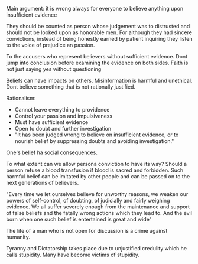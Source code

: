 Main argument: it is wrong always for everyone to believe anything upon insufficient evidence

They should be counted as person whose judgement was to distrusted and should not be looked upon as honorable men. For although they had sincere convictions, instead of being honestly earned by patient inquiring they listen to the voice of prejudice an passion.

To the accusers who represent believers without sufficient evidence.
Dont jump into conclusion before examining the evidence on both sides.
Faith is not just saying yes without questioning

Beliefs can have impacts on others. Misinformation is harmful and unethical.
Dont believe something that is not rationally justified.

Rationalism:
* Cannot leave everything to providence
* Control your passion and impulsiveness
* Must have sufficient evidence
* Open to doubt and further investigation
* "It has been judged wrong to believe on insufficient evidence, or to nourish belief  by suppressing doubts and avoiding investigation."

One's belief ha social consequences.

To what extent can we allow persona conviction to have its way?
Should a person refuse a blood transfusion if blood is sacred and forbidden.
Such harmful belief can be imitated by other people and can be passed on to the next generations of believers.

"Every time we let ourselves believe for unworthy reasons, we weaken our powers of self-control, of doubting, of judicially and fairly weighing evidence. We all suffer severely enough from the maintenance and support of false beliefs and the fatally wrong actions which they lead to. And the evil born when one such belief is entertained is great and wide"

The life of a man who is not open for discussion is a crime against humanity.

Tyranny and Dictatorship takes place due to unjustified credulity which he calls stupidity. Many have become victims of stupidity.